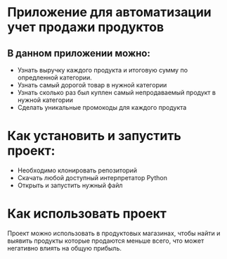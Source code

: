 # Приложение для автоматизации учет продажи продуктов

## В данном приложении можно:
-  Узнать выручку каждого продукта и итоговую сумму по опредленной категории.
- Узнать самый дорогой товар в нужной категории
- Узнать сколько раз был куплен самый непродаваемый продукт в нужной категории
- Сделать уникальные промокоды для каждого продукта

# Как установить и запустить проект:
- Необходимо клонировать репозиторий
- Скачать любой доступный интерпретатор Python
- Открыть и запустить нужный файл

# Как использовать проект
Проект можно использовать в продуктовых магазинах, чтобы найти и выявить продукты которые продаются меньше всего, что может негативно влиять на общую прибыль.
